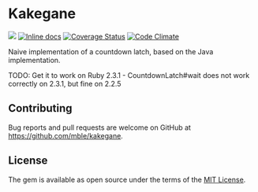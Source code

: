 # Kakegane

![](https://travis-ci.org/mble/kakegane.svg?branch=master)
[![Inline 
docs](http://inch-ci.org/github/mble/kakegane.svg?branch=master)](http://inch-ci.org/github/mble/kakegane)
[![Coverage 
Status](https://coveralls.io/repos/github/mble/kakegane/badge.svg?branch=master)](https://coveralls.io/github/mble/kakegane?branch=master)
[![Code 
Climate](https://codeclimate.com/github/mble/kakegane/badges/gpa.svg)](https://codeclimate.com/github/mble/kakegane)

Naive implementation of a countdown latch, based on the Java 
implementation.

TODO: Get it to work on Ruby 2.3.1 - CountdownLatch#wait does not work 
correctly on 2.3.1, but fine on 2.2.5

## Contributing

Bug reports and pull requests are welcome on GitHub at https://github.com/mble/kakegane.

## License

The gem is available as open source under the terms of the [MIT License](http://opensource.org/licenses/MIT).

